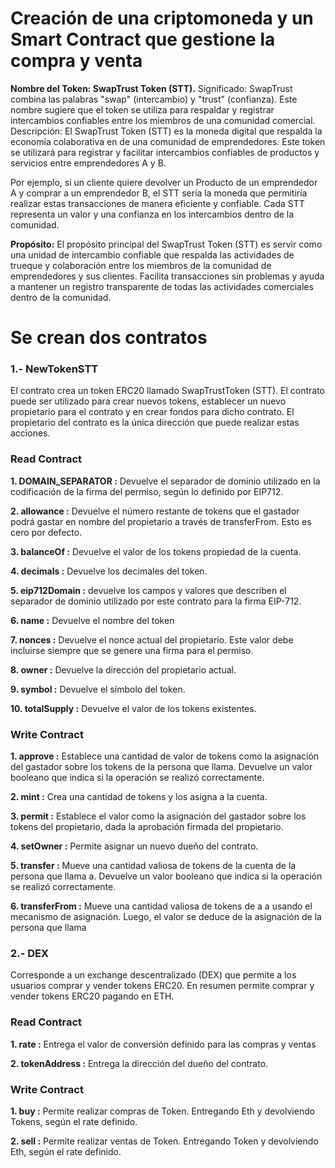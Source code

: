 # Creación de una criptomoneda y un Smart Contract que gestione la compra y venta


**Nombre del Token: SwapTrust Token (STT).**
Significado: SwapTrust combina las palabras "swap" (intercambio) y "trust" (confianza). 
Este nombre sugiere que el token se utiliza para respaldar y registrar intercambios confiables entre los miembros de una comunidad comercial.
Descripción: El SwapTrust Token (STT) es la moneda digital que respalda la economía colaborativa en de una comunidad de emprendedores.
Este token se utilizará para registrar y facilitar intercambios confiables de productos y servicios entre emprendedores A y B.

Por ejemplo, si un cliente quiere devolver un Producto de un emprendedor A y comprar a un emprendedor B, el STT sería la moneda que permitiría realizar estas transacciones de manera eficiente y confiable. 
Cada STT representa un valor y una confianza en los intercambios dentro de la comunidad.

**Propósito:** El propósito principal del SwapTrust Token (STT) es servir como una unidad de intercambio confiable que respalda las actividades de trueque y colaboración entre los miembros de la comunidad de emprendedores y sus clientes.
Facilita transacciones sin problemas y ayuda a mantener un registro transparente de todas las actividades comerciales dentro de la comunidad.


# Se crean dos contratos
### 1.- NewTokenSTT ###

El contrato crea un token ERC20 llamado SwapTrustToken (STT). El contrato puede ser utilizado para crear nuevos tokens, establecer un nuevo propietario para el contrato y en crear fondos para dicho contrato.
 El propietario del contrato es la única dirección que puede realizar estas acciones.

### Read Contract ###

**1. DOMAIN_SEPARATOR :** Devuelve el separador de dominio utilizado en la codificación de la firma del permiso, según lo definido por EIP712.

**2. allowance :** Devuelve el número restante de tokens que el gastador podrá gastar en nombre del propietario a través de transferFrom. Esto es cero por defecto.

**3. balanceOf :** Devuelve el valor de los tokens propiedad de la cuenta.

**4. decimals :** Devuelve los decimales del token.

**5. eip712Domain :** devuelve los campos y valores que describen el separador de dominio utilizado por este contrato para la firma EIP-712.

**6. name :** Devuelve el nombre del token

**7. nonces :** Devuelve el nonce actual del propietario. Este valor debe incluirse siempre que se genere una firma para el permiso.

**8. owner :** Devuelve la dirección del propietario actual.

**9. symbol :** Devuelve el símbolo del token.

**10. totalSupply :** Devuelve el valor de los tokens existentes.

### Write Contract ###

**1. approve :** Establece una cantidad de valor de tokens como la asignación del gastador sobre los tokens de la persona que llama. Devuelve un valor booleano que indica si la operación se realizó correctamente.

**2. mint :** Crea una cantidad de tokens y los asigna a la cuenta.

**3. permit :** Establece el valor como la asignación del gastador sobre los tokens del propietario, dada la aprobación firmada del propietario.

**4. setOwner :** Permite asignar un nuevo dueño del contrato.

**5. transfer :** Mueve una cantidad valiosa de tokens de la cuenta de la persona que llama a. Devuelve un valor booleano que indica si la operación se realizó correctamente.

**6. transferFrom :** Mueve una cantidad valiosa de tokens de a a usando el mecanismo de asignación. Luego, el valor se deduce de la asignación de la persona que llama


### 2.- DEX ###
Corresponde a un exchange descentralizado (DEX) que permite a los usuarios comprar y vender tokens ERC20. En resumen permite comprar y vender tokens ERC20 pagando en ETH.

### Read Contract ###

**1. rate :** Entrega el valor de conversión definido  para las compras y ventas

**2. tokenAddress :** Entrega la dirección del dueño del contrato.

### Write Contract ###

**1. buy :** Permite realizar compras de Token. Entregando Eth y devolviendo Tokens, según el rate definido.

**2. sell :**  Permite realizar ventas de Token. Entregando Token y devolviendo Eth, según el rate definido.

